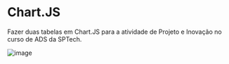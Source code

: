 # Chart.JS

Fazer duas tabelas em Chart.JS para a atividade de Projeto e Inovação no curso de ADS da SPTech.

![image](https://github.com/user-attachments/assets/41ab89ce-10f6-4114-863a-84d0b846d0ed)

